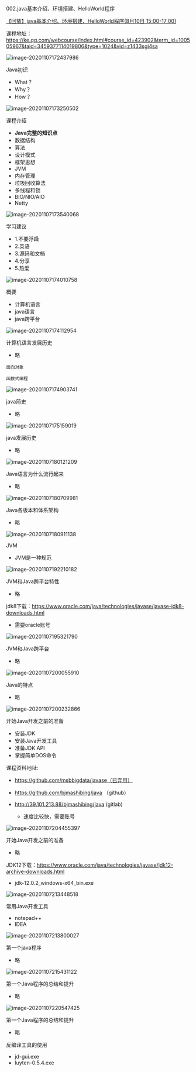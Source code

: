 002.java基本介绍、环境搭建、HelloWorld程序



[【回放】java基本介绍、环境搭建、HelloWorld程序(8月10日 15:00-17:00)](https://ke.qq.com/webcourse/index.html#course_id=423902&term_id=100505967&taid=3459377114019806&type=1024&vid=z1433sgi4sa)



课程地址：https://ke.qq.com/webcourse/index.html#course_id=423902&term_id=100505967&taid=3459377114019806&type=1024&vid=z1433sgi4sa



![image-20201107172437986](C:\Users\mfc\AppData\Roaming\Typora\typora-user-images\image-20201107172437986.png)



Java初识

* What？
* Why？
* How？



![image-20201107173250502](C:\Users\mfc\AppData\Roaming\Typora\typora-user-images\image-20201107173250502.png)

课程介绍

* **Java完整的知识点**
* 数据结构
* 算法
* 设计模式
* 框架思想
* JVM
* 内存管理
* 垃圾回收算法
* 多线程和锁
* BIO/NIO/AIO
* Netty



![image-20201107173540068](C:\Users\mfc\AppData\Roaming\Typora\typora-user-images\image-20201107173540068.png)



学习建议

* 1.不要浮躁
* 2.英语
* 3.源码和文档
* 4.分享
* 5.热爱



![image-20201107174010758](C:\Users\mfc\AppData\Roaming\Typora\typora-user-images\image-20201107174010758.png)



概要

* 计算机语言
* java语言
* java跨平台



![image-20201107174112954](C:\Users\mfc\AppData\Roaming\Typora\typora-user-images\image-20201107174112954.png)

计算机语言发展历史

* 略

```
面向对象

函数式编程
```



![image-20201107174903741](C:\Users\mfc\AppData\Roaming\Typora\typora-user-images\image-20201107174903741.png)



java简史

* 略



![image-20201107175159019](C:\Users\mfc\AppData\Roaming\Typora\typora-user-images\image-20201107175159019.png)



java发展历史

* 略



![image-20201107180121209](C:\Users\mfc\AppData\Roaming\Typora\typora-user-images\image-20201107180121209.png)

Java语言为什么流行起来

* 略



![image-20201107180709981](C:\Users\mfc\AppData\Roaming\Typora\typora-user-images\image-20201107180709981.png)

Java各版本和体系架构

* 略



![image-20201107180911138](C:\Users\mfc\AppData\Roaming\Typora\typora-user-images\image-20201107180911138.png)

JVM

* JVM是一种规范

![image-20201107192210182](C:\Users\mfc\AppData\Roaming\Typora\typora-user-images\image-20201107192210182.png)

JVM和Java跨平台特性

* 略



jdk8下载：https://www.oracle.com/java/technologies/javase/javase-jdk8-downloads.html

* 需要oracle账号



![image-20201107195321790](C:\Users\mfc\AppData\Roaming\Typora\typora-user-images\image-20201107195321790.png)

JVM和Java跨平台

* 略

![image-20201107200055910](C:\Users\mfc\AppData\Roaming\Typora\typora-user-images\image-20201107200055910.png)



Java的特点

* 略



![image-20201107200232866](C:\Users\mfc\AppData\Roaming\Typora\typora-user-images\image-20201107200232866.png)

开始Java开发之前的准备

* 安装JDK
* 安装Java开发工具
* 准备JDK API
* 掌握简单DOS命令





课程资料地址:

* https://github.com/msbbigdata/javase（已弃用）

* https://github.com/bjmashibing/java （github）

* http://39.101.213.88/bjmashibing/java (gitlab)
  * 速度比较快，需要账号



![image-20201107204455397](C:\Users\mfc\AppData\Roaming\Typora\typora-user-images\image-20201107204455397.png)

开始Java开发之前的准备

* 略



JDK12下载：https://www.oracle.com/java/technologies/javase/jdk12-archive-downloads.html

* jdk-12.0.2_windows-x64_bin.exe



![image-20201107213448518](C:\Users\mfc\AppData\Roaming\Typora\typora-user-images\image-20201107213448518.png)

常用Java开发工具

* notepad++
* IDEA



![image-20201107213800027](C:\Users\mfc\AppData\Roaming\Typora\typora-user-images\image-20201107213800027.png)

第一个java程序

* 略



![image-20201107215431122](C:\Users\mfc\AppData\Roaming\Typora\typora-user-images\image-20201107215431122.png)

第一个Java程序的总结和提升

* 略



![image-20201107220547425](C:\Users\mfc\AppData\Roaming\Typora\typora-user-images\image-20201107220547425.png)

第一个Java程序的总结和提升

* 略



反编译工具的使用

* jd-gui.exe
* luyten-0.5.4.exe



